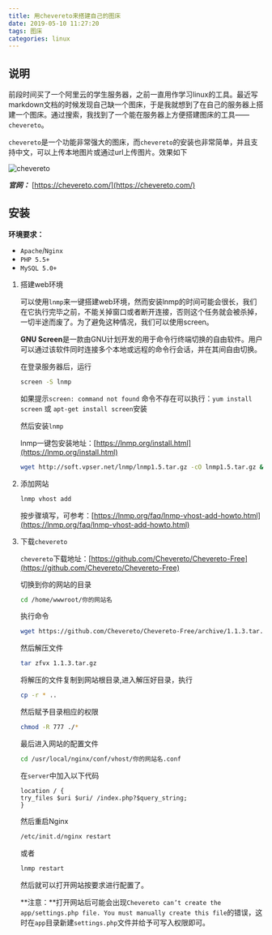 ```yaml
---
title: 用chevereto来搭建自己的图床
date: 2019-05-10 11:27:20
tags: 图床
categories: linux
---
```


## 说明

前段时间买了一个阿里云的学生服务器，之前一直用作学习linux的工具。最近写markdown文档的时候发现自己缺一个图床，于是我就想到了在自己的服务器上搭建一个图床。通过搜索，我找到了一个能在服务器上方便搭建图床的工具——`chevereto`。



`chevereto`是一个功能非常强大的图床，而`chevereto`的安装也非常简单，并且支持中文，可以上传本地图片或通过url上传图片。效果如下

![chevereto](http://39.105.82.248/images/2019/05/10/-2019-05-10-12.50.38.png)

***官网：*** [https://chevereto.com/](https://chevereto.com/)
<!-- more -->
## 安装

**环境要求：**

+ `Apache`/`Nginx`
+	`PHP 5.5+`
+	`MySQL 5.0+`

1. 搭建web环境

   可以使用`lnmp`来一键搭建web环境，然而安装lnmp的时间可能会很长，我们在它执行完毕之前，不能关掉窗口或者断开连接，否则这个任务就会被杀掉，一切半途而废了。为了避免这种情况，我们可以使用screen。

   **GNU Screen**是一款由GNU计划开发的用于命令行终端切换的自由软件。用户可以通过该软件同时连接多个本地或远程的命令行会话，并在其间自由切换。

   在登录服务器后，运行

   ```bash
   screen -S lnmp
   ```

   如果提示`screen: command not found` 命令不存在可以执行：`yum install screen` 或 `apt-get install screen`安装

   然后安装`lnmp`

   lnmp一键包安装地址：[https://lnmp.org/install.html](https://lnmp.org/install.html)

   ```bash
   wget http://soft.vpser.net/lnmp/lnmp1.5.tar.gz -cO lnmp1.5.tar.gz && tar zxf lnmp1.5.tar.gz && cd lnmp1.5 && ./install.sh lnmp
   ```

2. 添加网站

   ```bash
   lnmp vhost add
   ```

   按步骤填写，可参考：[https://lnmp.org/faq/lnmp-vhost-add-howto.html](https://lnmp.org/faq/lnmp-vhost-add-howto.html)

3. 下载`chevereto`

   `chevereto`下载地址：[https://github.com/Chevereto/Chevereto-Free](https://github.com/Chevereto/Chevereto-Free)

   切换到你的网站的目录

   ```bash
   cd /home/wwwroot/你的网站名
   ```

   执行命令

   ```bash
   wget https://github.com/Chevereto/Chevereto-Free/archive/1.1.3.tar.gz
   ```

   然后解压文件

   ```bash
   tar zfvx 1.1.3.tar.gz
   ```

   将解压的文件复制到网站根目录,进入解压好目录，执行

   ```bash
   cp -r * ..
   ```

   然后赋予目录相应的权限

   ```bash
   chmod -R 777 ./*
   ```

   最后进入网站的配置文件

   ```bash
   cd /usr/local/nginx/conf/vhost/你的网站名.conf
   ```

   在`server`中加入以下代码

   ```
   location / {
   try_files $uri $uri/ /index.php?$query_string;
   }
   ```

   然后重启Nginx

   ```bash
   /etc/init.d/nginx restart
   ```

   或者

   ```bash
   lnmp restart
   ```

   然后就可以打开网站按要求进行配置了。

   **注意：**打开网站后可能会出现`Chevereto can’t create the app/settings.php file. You must manually create this file`的错误，这时在`app`目录新建`settings.php`文件并给予可写入权限即可。

   
